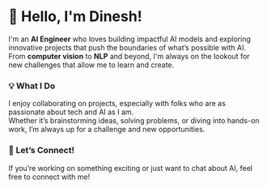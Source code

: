 # 👋 Hello, I'm Dinesh!

I'm an **AI Engineer** who loves building impactful AI models and exploring innovative projects that push the boundaries of what’s possible with AI. From **computer vision** to **NLP** and beyond, I'm always on the lookout for new challenges that allow me to learn and create.

### 💡 What I Do

I enjoy collaborating on projects, especially with folks who are as passionate about tech and AI as I am.  
Whether it’s brainstorming ideas, solving problems, or diving into hands-on work, I’m always up for a challenge and new opportunities.

### 🚀 Let’s Connect!

If you’re working on something exciting or just want to chat about AI, feel free to connect with me!
